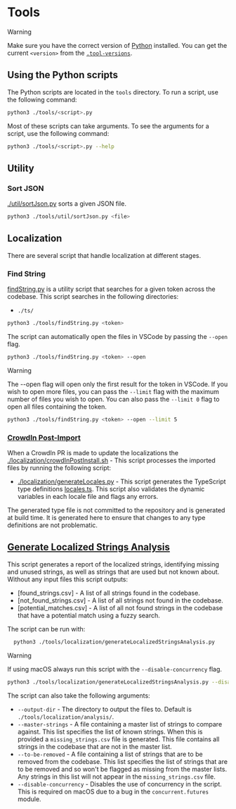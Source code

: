 # Tools

> [!WARNING]
> Make sure you have the correct version of [Python](https://www.python.org/downloads/) installed.
> You can get the current `<version>` from the [`.tool-versions`](../.tool-versions).

## Using the Python scripts

The Python scripts are located in the `tools` directory. To run a script, use the following command:

```bash
python3 ./tools/<script>.py
```

Most of these scripts can take arguments. To see the arguments for a script, use the following command:

```bash
python3 ./tools/<script>.py --help
```

## Utility

### Sort JSON

[./util/sortJson.py](./util/sortJson.py) sorts a given JSON file.

```bash
python3 ./tools/util/sortJson.py <file>
```

## Localization

There are several script that handle localization at different stages.

### Find String

[findString.py](./findString.py) is a utility script that searches for a given token across the codebase. This script
searches in the following directories:

- `./ts/`

```bash
python3 ./tools/findString.py <token>
```

The script can automatically open the files in VSCode by passing the `--open` flag.

```bash
python3 ./tools/findString.py <token> --open
```

> [!WARNING]
> The --open flag will open only the first result for the token in VSCode. If you wish to open more files, you can pass the `--limit` flag with the maximum number of files you wish to open. You can also pass the `--limit 0` flag to open all files containing the token.

```bash
python3 ./tools/findString.py <token> --open --limit 5
```

### [CrowdIn Post-Import](./localization/crowdInPostImport.sh)

When a CrowdIn PR is made to update the localizations
the [./localization/crowdInPostInstall.sh](./localization/crowdInPostImport.sh) - This script processes the imported
files by running the following script:

- [./localization/generateLocales.py](./localization/generateLocales.py) - This script generates the TypeScript type
  definitions [locales.ts](../ts/localization/locales.ts). This script also validates the dynamic variables in each
  locale file and flags any errors.

The generated type file is not committed to the repository and is generated at build time. It is generated here to ensure
that changes to any type definitions are not problematic.

## [Generate Localized Strings Analysis](./localization/generateLocalizedStringsAnalysis.sh)

This script generates a report of the localized strings, identifying missing and unused strings, as well as strings that
are used but not known about. Without any input files this script outputs:

- [found_strings.csv] - A list of all strings found in the codebase.
- [not_found_strings.csv] - A list of all strings not found in the codebase.
- [potential_matches.csv] - A list of all not found strings in the codebase that have a potential match using a fuzzy
  search.

The script can be run with:

```bash
  python3 ./tools/localization/generateLocalizedStringsAnalysis.py
```

> [!WARNING]
> If using macOS always run this script with the `--disable-concurrency` flag.

```bash
python3 ./tools/localization/generateLocalizedStringsAnalysis.py --disable-concurrency
```

The script can also take the following arguments:

- `--output-dir` - The directory to output the files to. Default is `./tools/localization/analysis/`.
- `--master-strings` - A file containing a master list of strings to compare against. This list specifies the list of
  known strings. When this is provided a `missing_strings.csv` file is generated. This file contains all strings in the
  codebase that are not in the master list.
- `--to-be-removed` - A file containing a list of strings that are to be removed from the codebase. This list specifies
  the list of strings that are to be removed and so won't be flagged as missing from the master lists. Any strings in
  this list will not appear in the `missing_strings.csv` file.
- `--disable-concurrency` - Disables the use of concurrency in the script. This is required on macOS due to a bug in the `concurrent.futures` module.

